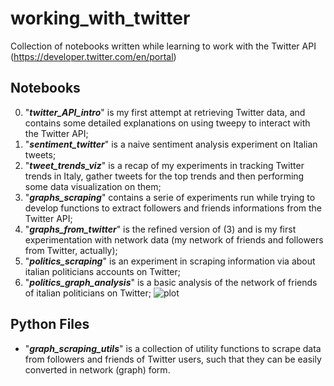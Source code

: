 # working_with_twitter
Collection of notebooks written while learning to work with the Twitter API (https://developer.twitter.com/en/portal)

## Notebooks
0. "***twitter_API_intro***" is my first attempt at retrieving Twitter data, and contains some detailed explanations on using tweepy to interact with the Twitter API;
1. "***sentiment_twitter***" is a naive sentiment analysis experiment on Italian tweets;
2. "***tweet_trends_viz***" is a recap of my experiments in tracking Twitter trends in Italy, gather tweets for the top trends and then performing some data visualization on them;
3. "***graphs_scraping***" contains a serie of experiments run while trying to develop functions to extract followers and friends informations from the Twitter API;
4. "***graphs_from_twitter***" is the refined version of (3) and is my first experimentation with network data (my network of friends and followers from Twitter, actually);
5. "***politics_scraping***" is an experiment in scraping information via about italian politicians accounts on Twitter;
6. "***politics_graph_analysis***" is a basic analysis of the network of friends of italian politicians on Twitter;
![plot](https://github.com/DylanTartarini1996/working_with_twitter/politicians_net.png)


## Python Files 
* "***graph_scraping_utils***" is a collection of utility functions to scrape data from followers and friends of Twitter users, such that they can be easily converted in network (graph) form.
